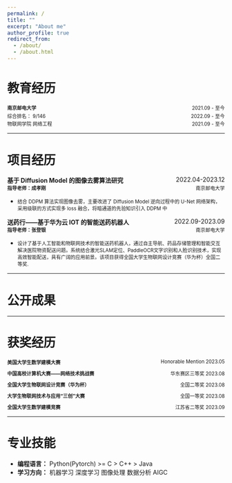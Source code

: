 ```yaml
---
permalink: /
title: ""
excerpt: "About me"
author_profile: true
redirect_from:
  - /about/
  - /about.html
---
```


# 教育经历

<div style="display: flex; justify-content: space-between;">
    <span style="font-weight: bold;font-size: 0.8em;">南京邮电大学</span>
    <span style="font-size: 0.8em;">2021.09 - 至今</span>
</div>
<div style="line-height: 0.2;">&nbsp;</div>
<div style="display: flex; justify-content: space-between;">
    <span style="font-size: 0.8em;">综合排名： 9/146</span>
    <span style="font-size: 0.8em;">2022.09 - 至今</span>
</div>
<div style="line-height: 0.2;">&nbsp;</div>
<div style="display: flex; justify-content: space-between;">
    <span style="font-size: 0.8em;">物联网学院 网络工程</span>
    <span style="font-size: 0.8em;">2021.09 - 至今</span>
</div>


---

# 项目经历

<div style="display: flex; justify-content: space-between;">
    <span style="float: left;font-weight: bold;font-size: 1.0em;">基于 Diffusion Model 的图像去雾算法研究</span>
    <span style="float: right;font-size: 1.0em;">2022.04-2023.12</span>
</div>

<div style="display: flex; justify-content: space-between;">
    <span style="float: left;font-weight: bold;font-size: 0.8em;">指导老师：成孝刚</span>
    <span style="float: right;font-size: 0.8em;">南京邮电大学</span>
</div>
<!-- <div style="line-height: 1;">&nbsp;</div> -->

- <p style="font-size: 0.8em">结合 DDPM 算法实现图像去雾，主要改进了 Diffusion Model 逆向过程中的 U-Net 网络架构，采用级联的方式实现多 loss 融合，将暗通道的先验知识引入 DDPM 中</p>


<div style="display: flex; justify-content: space-between;">
    <span style="float: left;font-weight: bold;font-size: 1.0em;">送药行——基于华为云 IOT 的智能送药机器人</span>
    <span style="float: right;font-size: 1.0em;">2022.09-2023.09</span>
</div>

<div style="display: flex; justify-content: space-between;">
    <span style="float: left;font-weight: bold;font-size: 0.8em;">指导老师：张登银</span>
    <span style="float: right;font-size: 0.8em;">南京邮电大学</span>
</div>
<!-- <div style="line-height: 1;">&nbsp;</div> -->

- <p style="font-size: 0.8em">设计了基于人工智能和物联网技术的智能送药机器人，通过自主导航、药品存储管理和智能交互解决医院物资配送问题。系统结合激光SLAM定位、PaddleOCR文字识别和人脸识别技术，实现高效智能配送，具有广阔的应用前景。该项目获得全国大学生物联网设计竞赛（华为杯）全国二等奖.</p>

---

# 公开成果

---

# 获奖经历

<ul style="list-style: none; padding: 0;">
    <li style="margin-bottom: 10px;">
        <div style="display: flex; justify-content: space-between;">
            <span style="font-weight: bold; font-size: 0.8em;">美国大学生数学建模大赛</span>
            <div style="display: flex; flex-direction: column; align-items: flex-end;">
            <span style="font-size: 0.8em;">Honorable Mention 2023.05</span>
            </div>
        </div>
    </li>
    <li style="margin-bottom: 10px;">
        <div style="display: flex; justify-content: space-between;">
            <span style="font-weight: bold; font-size: 0.8em;">中国高校计算机大赛——网络技术挑战赛</span>
            <div style="display: flex; flex-direction: column; align-items: flex-end;">
            <span style="font-size: 0.8em;">华东赛区三等奖 2023.08</span>
            </div>
        </div>
    </li>
    <li style="margin-bottom: 10px;">
        <div style="display: flex; justify-content: space-between;">
            <span style="font-weight: bold; font-size: 0.8em;">全国大学生物联网设计竞赛（华为杯）</span>
            <div style="display: flex; flex-direction: column; align-items: flex-end;">
            <span style="font-size: 0.8em;">全国二等奖 2023.08</span>
            </div>
        </div>
    </li>
    <li style="margin-bottom: 10px;">
        <div style="display: flex; justify-content: space-between;">
            <span style="font-weight: bold; font-size: 0.8em;">大学生物联网技术与应用“三创”大赛</span>
            <div style="display: flex; flex-direction: column; align-items: flex-end;">
            <span style="font-size: 0.8em;">全国一等奖 2023.08</span>
            </div>
        </div>
    </li>
    <li style="margin-bottom: 10px;">
        <div style="display: flex; justify-content: space-between;">
            <span style="font-weight: bold; font-size: 0.8em;">全国大学生数学建模竞赛</span>
            <div style="display: flex; flex-direction: column; align-items: flex-end;">
            <span style="font-size: 0.8em;">江苏省二等奖 2023.09</span>
            </div>
        </div>
    </li>
    <!-- 在此处添加其他项目 -->
</ul>


---

# 专业技能
* **编程语言：** Python(Pytorch) >= C > C++ >  Java
* **学习方向：** 机器学习 深度学习 图像处理 数据分析 AIGC







